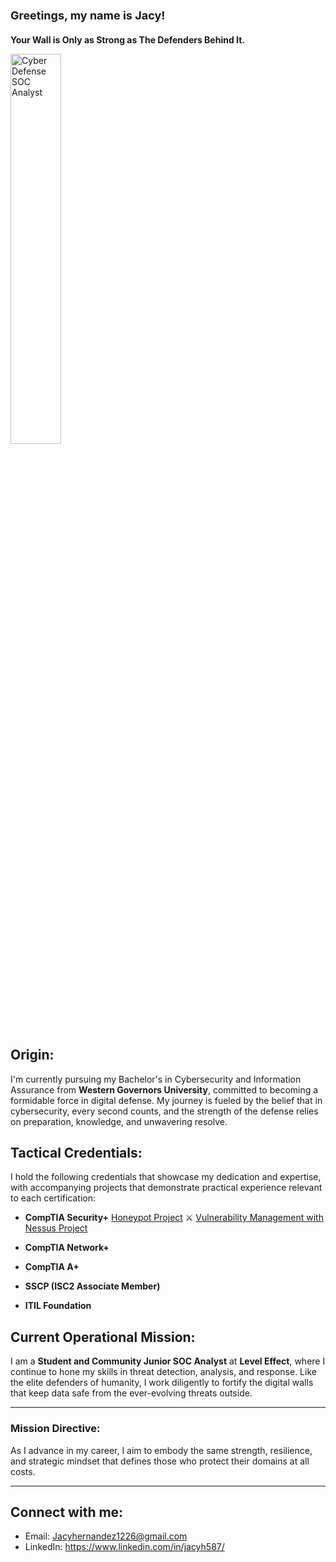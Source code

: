 <h2 style="font-size: 18px;"><b>Greetings, my name is Jacy!</b></h2>

<h3 style="font-size: 14px;"><b>Your Wall is Only as Strong as The Defenders Behind It.</b></h3>

<img src="https://github.com/user-attachments/assets/696eb9dd-4067-4a2e-914d-193618d0807c" alt="Cyber Defense SOC Analyst" style="width:40%; height:auto;">

## Origin:
I'm currently pursuing my Bachelor's in Cybersecurity and Information Assurance from **Western Governors University**, committed to becoming a formidable force in digital defense. My journey is fueled by the belief that in cybersecurity, every second counts, and the strength of the defense relies on preparation, knowledge, and unwavering resolve.

## Tactical Credentials:
I hold the following credentials that showcase my dedication and expertise, with accompanying projects that demonstrate practical experience relevant to each certification:
- **CompTIA Security+**
[Honeypot Project](https://github.com/JacyHernandez/Cyber-Fly-Trap-Project) ⚔️ 
[Vulnerability Management with Nessus Project](https://github.com/JacyHernandez/Nessus-Security-Implementation)

- **CompTIA Network+**
- **CompTIA A+**
- **SSCP (ISC2 Associate Member)**
- **ITIL Foundation**

## Current Operational Mission:
I am a **Student and Community Junior SOC Analyst** at **Level Effect**, where I continue to hone my skills in threat detection, analysis, and response. Like the elite defenders of humanity, I work diligently to fortify the digital walls that keep data safe from the ever-evolving threats outside.

---

### Mission Directive:
As I advance in my career, I aim to embody the same strength, resilience, and strategic mindset that defines those who protect their domains at all costs. 

---

## Connect with me:
- Email: Jacyhernandez1226@gmail.com
- LinkedIn: https://www.linkedin.com/in/jacyh587/


